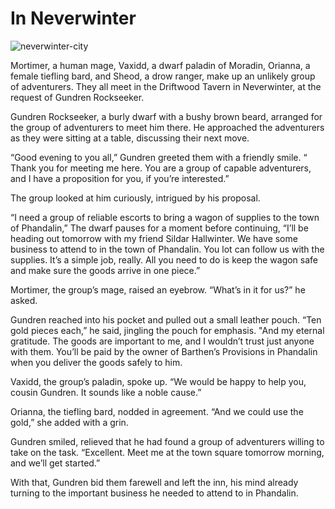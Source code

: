 # In Neverwinter

![neverwinter-city](../images/neverwinter-city.png)

Mortimer, a human mage, Vaxidd, a dwarf paladin of Moradin, Orianna, a female tiefling bard, and Sheod, a drow ranger, make up an unlikely group of adventurers. They all meet in the Driftwood Tavern in Neverwinter, at the request of Gundren Rockseeker.

Gundren Rockseeker, a burly dwarf with a bushy brown beard, arranged for the group of adventurers to meet him there. He approached the adventurers as they were sitting at a table, discussing their next move.

“Good evening to you all,” Gundren greeted them with a friendly smile. “ Thank you for meeting me here. You are a group of capable adventurers, and I have a proposition for you, if you’re interested.”

The group looked at him curiously, intrigued by his proposal.

“I need a group of reliable escorts to bring a wagon of supplies to the town of Phandalin,” The dwarf pauses for a moment before continuing, “I’ll be heading out tomorrow with my friend Sildar Hallwinter. We have some business to attend to in the town of Phandalin. You lot can follow us with the supplies. It’s a simple job, really. All you need to do is keep the wagon safe and make sure the goods arrive in one piece.”

Mortimer, the group’s mage, raised an eyebrow. “What’s in it for us?” he asked.

Gundren reached into his pocket and pulled out a small leather pouch. “Ten gold pieces each,” he said, jingling the pouch for emphasis. "And my eternal gratitude. The goods are important to me, and I wouldn’t trust just anyone with them. You’ll be paid by the owner of Barthen’s Provisions in Phandalin when you deliver the goods safely to him.

Vaxidd, the group’s paladin, spoke up. “We would be happy to help you, cousin Gundren. It sounds like a noble cause.”

Orianna, the tiefling bard, nodded in agreement. “And we could use the gold,” she added with a grin.

Gundren smiled, relieved that he had found a group of adventurers willing to take on the task. “Excellent. Meet me at the town square tomorrow morning, and we’ll get started.”

With that, Gundren bid them farewell and left the inn, his mind already turning to the important business he needed to attend to in Phandalin.
